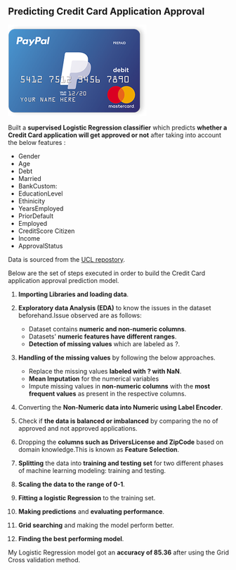 ## Predicting Credit Card Application Approval 

![](/images/Credit_Card.png)

Built a **supervised Logistic Regression classifier** which predicts **whether a Credit Card application will get approved or not** after taking into account the below features :
* Gender 
* Age   
* Debt  
* Married   
* BankCustom: 
* EducationLevel  
* Ethinicity
* YearsEmployed 
* PriorDefault  
* Employed   
* CreditScore Citizen   
* Income  
* ApprovalStatus  

Data is sourced from the [UCL repostory](http://archive.ics.uci.edu/ml/datasets/credit+approval).

Below are the set of steps executed in order to build the Credit Card application approval prediction model. 

1. **Importing Libraries and loading data**.

2. **Exploratory data Analysis (EDA)** to know the issues in the dataset beforehand.Issue observed are as follows:
    + Dataset contains **numeric and non-numeric columns**.
    + Datasets' **numeric features have different ranges**.
    + **Detection of missing values** which are labeled as ?.
    
3. **Handling of the missing values** by following the below approaches.
    - Replace the missing values **labeled with ? with NaN**.
    - **Mean Imputation** for the numerical variables
    - Impute missing values in **non-numeric columns** with the **most frequent values** as present in the respective columns.

4. Converting the **Non-Numeric data into Numeric using Label Encoder**.
   
5. Check if **the data is balanced or imbalanced** by comparing the no of approved and not approved applications.

6. Dropping the **columns such as DriversLicense and ZipCode** based on domain knowledge.This is known as **Feature Selection**.

7. **Splitting** the data into **training and testing set** for two different phases of machine learning modeling: training and testing.

8. **Scaling the data to the range of 0-1**.

9. **Fitting a logistic Regression** to the training set.

10. **Making predictions** and **evaluating performance**.

11. **Grid searching** and making the model perform better.

12. **Finding the best performing model**.

My Logistic Regression model got an **accuracy of 85.36** after using the Grid Cross validation method.   

